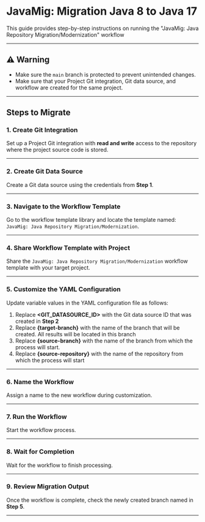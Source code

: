 # JavaMig: Migration Java 8 to Java 17

This guide provides step-by-step instructions on running the "JavaMig: Java Repository Migration/Modernization" workflow

---

## ⚠️ Warning

- Make sure the `main` branch is protected to prevent unintended changes.
- Make sure that your Project Git integration, Git data source, and workflow are created for the same project.
---

## Steps to Migrate

### 1. Create Git Integration
Set up a Project Git integration with **read and write** access to the repository where the project source code is stored.

---

### 2. Create Git Data Source
Create a Git data source using the credentials from **Step 1**.

---

### 3. Navigate to the Workflow Template
Go to the workflow template library and locate the template named:  
`JavaMig: Java Repository Migration/Modernization`.

---

### 4. Share Workflow Template with Project
Share the `JavaMig: Java Repository Migration/Modernization` workflow template with your target project.

---

### 5. Customize the YAML Configuration
Update  variable values in the YAML configuration file as follows:
1. Replace **<GIT_DATASOURCE_ID>** with the Git data source ID that was created in **Step 2**
2. Replace **{target-branch}** with the name of the branch that will be created. All results will be located in this branch
3. Replace **{source-branch}** with the name of the branch from which the process will start.
4. Replace **{source-repository}** with the name of the repository from which the process will start
---

### 6. Name the Workflow
Assign a name to the new workflow during customization.

---

### 7. Run the Workflow
Start the workflow process.

---

### 8. Wait for Completion
Wait for the workflow to finish processing.

---

### 9. Review Migration Output
Once the workflow is complete, check the newly created branch named in **Step 5**.

---